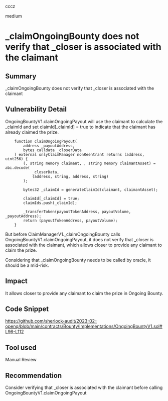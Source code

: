 cccz

medium

# _claimOngoingBounty does not verify that _closer is associated with the claimant

## Summary
_claimOngoingBounty does not verify that _closer is associated with the claimant 
## Vulnerability Detail
OngoingBountyV1.claimOngoingPayout will use the claimant to calculate the _claimId and set claimId[_claimId] = true to indicate that the claimant has already claimed the prize.
```solidity
    function claimOngoingPayout(
        address _payoutAddress,
        bytes calldata _closerData
    ) external onlyClaimManager nonReentrant returns (address, uint256) {
        (, string memory claimant, , string memory claimantAsset) = abi.decode(
            _closerData,
            (address, string, address, string)
        );

        bytes32 _claimId = generateClaimId(claimant, claimantAsset);

        claimId[_claimId] = true;
        claimIds.push(_claimId);

        _transferToken(payoutTokenAddress, payoutVolume, _payoutAddress);
        return (payoutTokenAddress, payoutVolume);
    }
```
But before ClaimManagerV1._claimOngoingBounty calls OngoingBountyV1.claimOngoingPayout, it does not verify that _closer is associated with the claimant, which allows closer to provide any claimant to claim the prize.

Considering that _claimOngoingBounty needs to be called by oracle, it should be a mid-risk.

## Impact
It allows closer to provide any claimant to claim the prize in Ongoing Bounty.
## Code Snippet
https://github.com/sherlock-audit/2023-02-openq/blob/main/contracts/Bounty/Implementations/OngoingBountyV1.sol#L96-L112
## Tool used

Manual Review

## Recommendation
Consider verifying that _closer is associated with the claimant before calling OngoingBountyV1.claimOngoingPayout